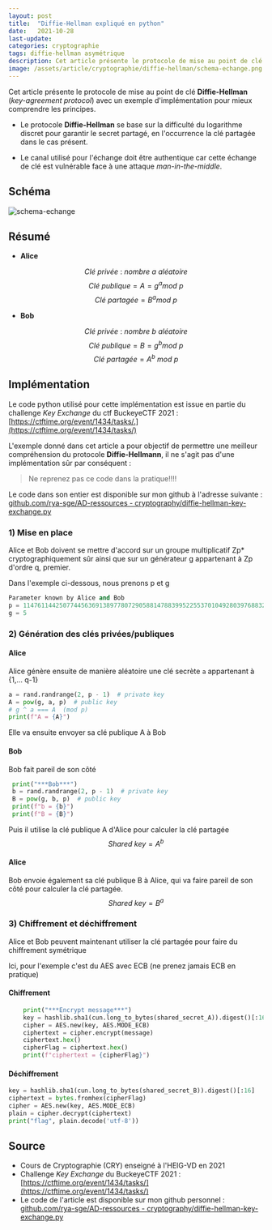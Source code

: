 ```yaml
---
layout: post
title:  "Diffie-Hellman expliqué en python"
date:   2021-10-28
last-update: 
categories: cryptographie
tags: diffie-hellman asymétrique
description: Cet article présente le protocole de mise au point de clé Diffie-Hellman (key-agreement protocol) avec un exemple d'implémentation pour mieux comprendre les principes.
image: /assets/article/cryptographie/diffie-hellman/schema-echange.png
---
```


Cet article présente le protocole de mise au point de clé **Diffie-Hellman** (*key-agreement protocol*) avec un exemple d'implémentation pour mieux comprendre les principes.

- Le protocole **Diffie-Hellman** se base sur la difficulté du logarithme discret pour garantir le secret partagé, en l'occurrence la clé partagée dans le cas présent.


- Le canal utilisé pour l'échange doit être authentique car cette échange de clé est vulnérable face à une attaque *man-in-the-middle*.




## Schéma

![schema-echange]({{site.url_complet}}/assets/article/cryptographie/diffie-hellman/schema-echange.png)

## Résumé
- **Alice** 

$$
Clé~privée~:~nombre~a~aléatoire
$$
$$
Clé~publique =
A = g^a mod~p
$$
$$
Clé~partagée = B^a mod~p
$$

- **Bob**

$$
Clé~privée~:~nombre~b~aléatoire 
$$
$$
Clé~publique = 
B = g^b mod~p  
$$
$$
Clé~partagée = A^b~ mod~p
$$

## Implémentation

Le code python utilisé pour cette implémentation est issue en partie du challenge *Key Exchange*  du ctf BuckeyeCTF 2021 : [https://ctftime.org/event/1434/tasks/.](https://ctftime.org/event/1434/tasks/)

L'exemple donné dans cet article a pour objectif de permettre une meilleur compréhension du protocole **Diffie-Hellmann**, il ne s'agit pas d'une implémentation sûr par conséquent :

> Ne reprenez pas ce code dans la pratique!!!!

Le code dans son entier est disponible sur mon github à l'adresse suivante : [github.com/rya-sge/AD-ressources - cryptography/diffie-hellman-key-exchange.py](https://github.com/rya-sge/AD-ressources/blob/master/cryptography/diffie-hellman-key-exchange.py)

### 1) Mise en place

Alice et Bob doivent se mettre d'accord sur un groupe multiplicatif Zp* cryptographiquement sûr ainsi que sur un générateur g appartenant à Zp d'ordre q, premier.

Dans l'exemple ci-dessous, nous prenons p et g 

```python
Parameter known by Alice and Bob
p = 11476114425077445636913897780729058814788399522553701049280397688323001276391084717487591797788773737035134819088321086678078901084786890698833590212793893
g = 5
```



### 2) Génération des clés privées/publiques

#### Alice

Alice génère ensuite de manière aléatoire une clé secrète `a` appartenant à {1,... q-1}

```python
a = rand.randrange(2, p - 1)  # private key
A = pow(g, a, p)  # public key
# g ^ a === A  (mod p)
print(f"A = {A}")
```

Elle va ensuite envoyer sa clé publique A à Bob

#### Bob

Bob fait pareil de son côté

```python
 print("***Bob***")
 b = rand.randrange(2, p - 1)  # private key
 B = pow(g, b, p)  # public key
 print(f"b = {b}")
 print(f"B = {B}")
```

Puis il utilise la clé publique A d'Alice pour calculer la clé partagée
$$
Shared ~ key = A^b
$$

#### Alice 

Bob envoie également sa clé publique B à Alice, qui va faire pareil de son côté pour calculer la clé partagée.
$$
Shared ~ key = B^a
$$




### 3) Chiffrement et déchiffrement

Alice et Bob peuvent maintenant utiliser la clé partagée pour faire du chiffrement symétrique

Ici, pour l'exemple c'est du AES avec ECB (ne prenez jamais ECB en pratique)

#### Chiffrement 

```python
    print("***Encrypt message***")
    key = hashlib.sha1(cun.long_to_bytes(shared_secret_A)).digest()[:16]
    cipher = AES.new(key, AES.MODE_ECB)
    ciphertext = cipher.encrypt(message)
    ciphertext.hex()
    cipherFlag = ciphertext.hex()
    print(f"ciphertext = {cipherFlag}")
```

#### Déchiffrement

```python
key = hashlib.sha1(cun.long_to_bytes(shared_secret_B)).digest()[:16]
ciphertext = bytes.fromhex(cipherFlag)
cipher = AES.new(key, AES.MODE_ECB)
plain = cipher.decrypt(ciphertext)
print("flag", plain.decode('utf-8'))
```



## Source 

- Cours de Cryptographie (CRY) enseigné à l'HEIG-VD en 2021
- Challenge *Key Exchange* du BuckeyeCTF 2021 : [https://ctftime.org/event/1434/tasks/](https://ctftime.org/event/1434/tasks/)
- Le code de l'article est disponible sur mon github personnel : [github.com/rya-sge/AD-ressources - cryptography/diffie-hellman-key-exchange.py](https://github.com/rya-sge/AD-ressources/blob/master/cryptography/diffie-hellman-key-exchange.py)

